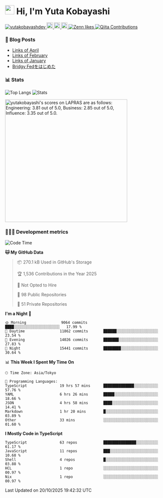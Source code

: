 <h1><img src="https://emojis.slackmojis.com/emojis/images/1613942336/14158/balloons.gif?1613942336" width="30"/> Hi, I'm Yuta Kobayashi</h1>

<p align="left"> 
  <a href="https://github.com/yutakobayashidev/yutakobayashidev/">
    <img src="https://komarev.com/ghpvc/?username=yutakobayashdev" alt="yutakobayashdev" />
  </a>
  <a href="https://mastodon.social/@yutakobayashi">
    <img height="20" src="https://img.shields.io/mastodon/follow/107202517736161782?domain=https%3A%2F%2Fmastodon.social&label=Mastodon&logo=mastodon&style=plastic" />
  </a>
  <a href="https://github.com/yutakobayashidev">
    <img height="20" src="https://img.shields.io/github/followers/yutakobayashidev?label=follow&logo=github&style=flat" />
  </a>
  <a href="https://www.reddit.com/user/yutakobayashi">
    <img height="20" src="https://img.shields.io/reddit/user-karma/combined/yutakobayashi?label=Reddit&logo=reddit&style=flat" />
  </a>
  <a href="https://zenn.dev/yutakobayashi">
    <img src="https://badgen.org/img/zenn/yutakobayashi/likes?style=plastic" alt="Zenn likes" />
  </a>
  <a href="https://qiita.com/yutakobayashi">
    <img src="https://badgen.org/img/qiita/yutakobayashi/contributions?style=plastic" alt="Qiita Contributions" />
  </a>
</p>

### 📕 Blog Posts

<!-- BLOG-POST-LIST:START -->
- [Links of April](https://yutakobayashi.com/blog/2025-04/)
- [Links of February](https://yutakobayashi.com/blog/2025-02/)
- [Links of January](https://yutakobayashi.com/blog/2025-01/)
- [Bridgy Fedをはじめた](https://yutakobayashi.com/blog/bridgy-fed/)
<!-- BLOG-POST-LIST:END -->

### 📊 Stats

![Top Langs](https://github-readme-stats.vercel.app/api/top-langs/?username=yutakobayashidev)
![Stats](https://github-readme-stats.vercel.app/api?username=yutakobayashidev&count_private=true&show_icons=true&line_height=40)

<!--START_SECTION:lapras-card-->
<p ><a href="https://lapras.com/public/yutakobayashi" target="_blank" rel="noopener noreferrer"><img alt="yutakobayashi's scores on LAPRAS are as follows: Engineering: 3.81 out of 5.0, Business: 2.85 out of 5.0, Influence: 3.35 out of 5.0." src="https://lapras-card-generator.vercel.app/api/svg?e=3.81&b=2.85&i=3.35&b1=%23020e27&b2=%230e5593&i1=%2303102f&i2=%231688bf&l=en" width="400" ></a></p>
<!--END_SECTION:lapras-card-->

### 👩🏻‍💻 Development metrics

<!--START_SECTION:waka-->
![Code Time](http://img.shields.io/badge/Code%20Time-4%2C196%20hrs-blue)

**🐱 My GitHub Data** 

> 📦 270.1 kB Used in GitHub's Storage 
 > 
> 🏆 1,536 Contributions in the Year 2025
 > 
> 🚫 Not Opted to Hire
 > 
> 📜 98 Public Repositories 
 > 
> 🔑 51 Private Repositories 
 > 
**I'm a Night 🦉** 

```text
🌞 Morning                9064 commits        ████░░░░░░░░░░░░░░░░░░░░░   17.99 % 
🌆 Daytime                11862 commits       ██████░░░░░░░░░░░░░░░░░░░   23.54 % 
🌃 Evening                14026 commits       ███████░░░░░░░░░░░░░░░░░░   27.83 % 
🌙 Night                  15441 commits       ████████░░░░░░░░░░░░░░░░░   30.64 % 
```


📊 **This Week I Spent My Time On** 

```text
🕑︎ Time Zone: Asia/Tokyo

💬 Programming Languages: 
TypeScript               19 hrs 57 mins      ██████████████░░░░░░░░░░░   57.76 % 
YAML                     6 hrs 26 mins       █████░░░░░░░░░░░░░░░░░░░░   18.66 % 
JSON                     4 hrs 58 mins       ████░░░░░░░░░░░░░░░░░░░░░   14.41 % 
Markdown                 1 hr 20 mins        █░░░░░░░░░░░░░░░░░░░░░░░░   03.89 % 
Other                    33 mins             ░░░░░░░░░░░░░░░░░░░░░░░░░   01.60 % 
```

**I Mostly Code in TypeScript** 

```text
TypeScript               63 repos            ███████████████░░░░░░░░░░   61.17 % 
JavaScript               11 repos            ███░░░░░░░░░░░░░░░░░░░░░░   10.68 % 
Shell                    4 repos             █░░░░░░░░░░░░░░░░░░░░░░░░   03.88 % 
HCL                      1 repo              ░░░░░░░░░░░░░░░░░░░░░░░░░   00.97 % 
Nix                      1 repo              ░░░░░░░░░░░░░░░░░░░░░░░░░   00.97 % 
```




 Last Updated on 20/10/2025 19:42:32 UTC
<!--END_SECTION:waka-->
